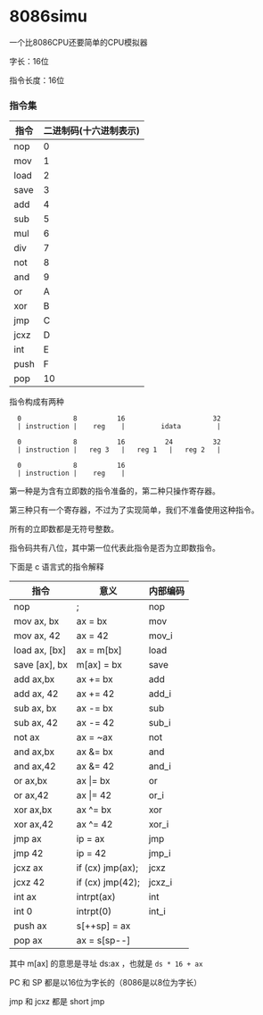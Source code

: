 # 8086simu
一个比8086CPU还要简单的CPU模拟器

字长：16位

指令长度：16位

### 指令集

| 指令 | 二进制码(十六进制表示) |
|------|--------|
nop    | 0
mov    | 1
load   | 2
save   | 3
add    | 4
sub    | 5
mul    | 6
div    | 7
not    | 8
and    | 9
or     | A
xor    | B
jmp    | C
jcxz   | D
int    | E
push   | F
pop    | 10

指令构成有两种

	  0             8          16                      32
	  | instruction |    reg    |         idata         |
	  
      0             8          16          24          32
      | instruction |   reg 3   |   reg 1   |   reg 2   |

	  0             8          16
	  | instruction |    reg    |

第一种是为含有立即数的指令准备的，第二种只操作寄存器。

第三种只有一个寄存器，不过为了实现简单，我们不准备使用这种指令。

所有的立即数都是无符号整数。

指令码共有八位，其中第一位代表此指令是否为立即数指令。

下面是 c 语言式的指令解释

|    指令   | 意义 | 内部编码 |
|-----------|------|----------|
nop         | ;          | nop
mov  ax, bx | ax = bx | mov   |
mov  ax, 42 | ax = 42 | mov_i |
load ax, [bx] | ax = m[bx] | load |
save [ax], bx | m[ax] = bx | save |
add  ax,bx  | ax += bx  | add |
add  ax, 42 | ax += 42  | add_i
sub  ax, bx | ax -= bx  | sub
sub  ax, 42 | ax -= 42  | sub_i
not  ax     | ax = ~ax  | not
and  ax,bx  | ax &= bx  | and
and  ax,42  | ax &= 42  | and_i
or   ax,bx  | ax \|= bx | or
or   ax,42  | ax \|= 42 | or_i
xor  ax,bx  | ax ^= bx  | xor
xor  ax,42  | ax ^= 42  | xor_i
jmp  ax     | ip = ax   | jmp
jmp  42     | ip = 42   | jmp_i
jcxz ax     | if (cx) jmp(ax); | jcxz
jcxz 42     | if (cx) jmp(42); | jcxz_i
int  ax     | intrpt(ax) | int
int  0      | intrpt(0)  | int_i
push ax     | s[++sp] = ax | 
pop  ax     | ax = s[sp--] | 

其中 m[ax] 的意思是寻址 ds:ax ，也就是 `ds * 16 + ax`

PC 和 SP 都是以16位为字长的（8086是以8位为字长）

jmp 和 jcxz 都是 short jmp
